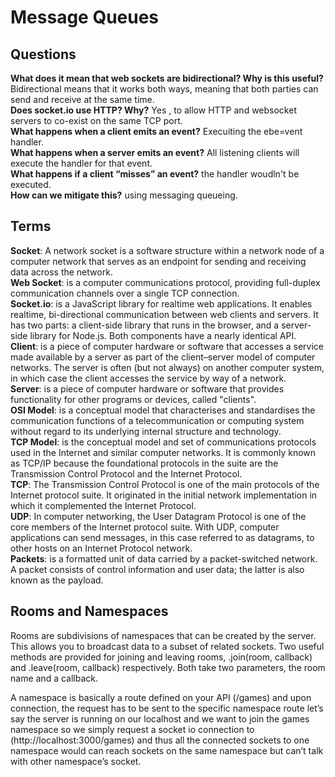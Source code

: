 # Message Queues

## Questions
**What does it mean that web sockets are bidirectional? Why is this useful?**
Bidirectional means that it works both ways, meaning that both parties can send and receive at the same time.  
**Does socket.io use HTTP? Why?**
Yes , to allow HTTP and websocket servers to co-exist on the same TCP port.  
**What happens when a client emits an event?**
Execuiting the ebe=vent handler.  
**What happens when a server emits an event?**
All listening clients will execute the handler for that event.  
**What happens if a client “misses” an event?**
the handler woudln't be executed.  
**How can we mitigate this?**
using messaging queueing.  

## Terms
**Socket**: A network socket is a software structure within a network node of a computer network that serves as an endpoint for sending and receiving data across the network.  
**Web Socket**:  is a computer communications protocol, providing full-duplex communication channels over a single TCP connection.  
**Socket.io**:  is a JavaScript library for realtime web applications. It enables realtime, bi-directional communication between web clients and servers. It has two parts: a client-side library that runs in the browser, and a server-side library for Node.js. Both components have a nearly identical API.  
**Client**:  is a piece of computer hardware or software that accesses a service made available by a server as part of the client–server model of computer networks. The server is often (but not always) on another computer system, in which case the client accesses the service by way of a network.  
**Server**: is a piece of computer hardware or software that provides functionality for other programs or devices, called "clients".  
**OSI Model**: is a conceptual model that characterises and standardises the communication functions of a telecommunication or computing system without regard to its underlying internal structure and technology.  
**TCP Model**: is the conceptual model and set of communications protocols used in the Internet and similar computer networks. It is commonly known as TCP/IP because the foundational protocols in the suite are the Transmission Control Protocol and the Internet Protocol.  
**TCP**: The Transmission Control Protocol is one of the main protocols of the Internet protocol suite. It originated in the initial network implementation in which it complemented the Internet Protocol.  
**UDP**: In computer networking, the User Datagram Protocol is one of the core members of the Internet protocol suite. With UDP, computer applications can send messages, in this case referred to as datagrams, to other hosts on an Internet Protocol network.  
**Packets**:  is a formatted unit of data carried by a packet-switched network. A packet consists of control information and user data; the latter is also known as the payload.  

## Rooms and Namespaces
Rooms are subdivisions of namespaces that can be created by the server. This allows you to broadcast data to a subset of related sockets.
Two useful methods are provided for joining and leaving rooms, .join(room, callback) and .leave(room, callback) respectively. Both take two parameters, the room name and a callback.

A namespace is basically a route defined on your API (/games) and upon connection, the request has to be sent to the specific namespace route let’s say the server is running on our localhost and we want to join the games namespace so we simply request a socket io connection to (http://localhost:3000/games) and thus all the connected sockets to one namespace would can reach sockets on the same namespace but can’t talk with other namespace’s socket.